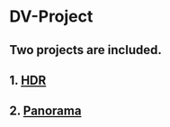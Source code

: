 # DV-Project

## **Two projects are included.**

## 1. [HDR](https://github.com/j24576931000/HDR "HDR")

## 2. [Panorama](https://github.com/j24576931000/image-stitching "Panorama")
